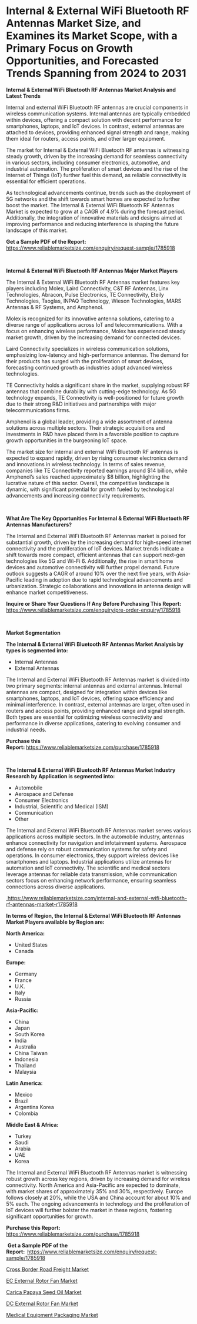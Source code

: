 <p><h1>Internal & External WiFi Bluetooth RF Antennas Market Size, and Examines its Market Scope, with a Primary Focus on Growth Opportunities, and Forecasted Trends Spanning from 2024 to 2031</h1></p><p><strong>Internal & External WiFi Bluetooth RF Antennas Market Analysis and Latest Trends</strong></p>
<p><p>Internal and external WiFi Bluetooth RF antennas are crucial components in wireless communication systems. Internal antennas are typically embedded within devices, offering a compact solution with decent performance for smartphones, laptops, and IoT devices. In contrast, external antennas are attached to devices, providing enhanced signal strength and range, making them ideal for routers, access points, and other larger equipment.</p><p>The market for Internal & External WiFi Bluetooth RF antennas is witnessing steady growth, driven by the increasing demand for seamless connectivity in various sectors, including consumer electronics, automotive, and industrial automation. The proliferation of smart devices and the rise of the Internet of Things (IoT) further fuel this demand, as reliable connectivity is essential for efficient operations.</p><p>As technological advancements continue, trends such as the deployment of 5G networks and the shift towards smart homes are expected to further boost the market. The Internal & External WiFi Bluetooth RF Antennas Market is expected to grow at a CAGR of 4.9% during the forecast period. Additionally, the integration of innovative materials and designs aimed at improving performance and reducing interference is shaping the future landscape of this market.</p></p>
<p><strong>Get a Sample PDF of the Report:&nbsp;</strong> <a href="https://www.reliablemarketsize.com/enquiry/request-sample/1785918?utm_campaign=1173&utm_medium=2&utm_source=Github&utm_content=ia&utm_term=09102024&utm_id=internal-external-wifi-bluetooth-rf-antennas">https://www.reliablemarketsize.com/enquiry/request-sample/1785918</a></p>
<p>&nbsp;</p>
<p><strong>Internal & External WiFi Bluetooth RF Antennas Major Market Players</strong></p>
<p><p>The Internal & External WiFi Bluetooth RF Antennas market features key players including Molex, Laird Connectivity, C&T RF Antennas, Linx Technologies, Abracon, Pulse Electronics, TE Connectivity, Eteily Technologies, Taoglas, INPAQ Technology, Wieson Technologies, MARS Antennas & RF Systems, and Amphenol. </p><p>Molex is recognized for its innovative antenna solutions, catering to a diverse range of applications across IoT and telecommunications. With a focus on enhancing wireless performance, Molex has experienced steady market growth, driven by the increasing demand for connected devices.</p><p>Laird Connectivity specializes in wireless communication solutions, emphasizing low-latency and high-performance antennas. The demand for their products has surged with the proliferation of smart devices, forecasting continued growth as industries adopt advanced wireless technologies.</p><p>TE Connectivity holds a significant share in the market, supplying robust RF antennas that combine durability with cutting-edge technology. As 5G technology expands, TE Connectivity is well-positioned for future growth due to their strong R&D initiatives and partnerships with major telecommunications firms.</p><p>Amphenol is a global leader, providing a wide assortment of antenna solutions across multiple sectors. Their strategic acquisitions and investments in R&D have placed them in a favorable position to capture growth opportunities in the burgeoning IoT space.</p><p>The market size for internal and external WiFi Bluetooth RF antennas is expected to expand rapidly, driven by rising consumer electronics demand and innovations in wireless technology. In terms of sales revenue, companies like TE Connectivity reported earnings around $14 billion, while Amphenol’s sales reached approximately $8 billion, highlighting the lucrative nature of this sector. Overall, the competitive landscape is dynamic, with significant potential for growth fueled by technological advancements and increasing connectivity requirements.</p></p>
<p>&nbsp;</p>
<p><strong>What Are The Key Opportunities For Internal & External WiFi Bluetooth RF Antennas Manufacturers?</strong></p>
<p><p>The Internal and External WiFi Bluetooth RF Antennas market is poised for substantial growth, driven by the increasing demand for high-speed internet connectivity and the proliferation of IoT devices. Market trends indicate a shift towards more compact, efficient antennas that can support next-gen technologies like 5G and Wi-Fi 6. Additionally, the rise in smart home devices and automotive connectivity will further propel demand. Future outlook suggests a CAGR of around 10% over the next five years, with Asia-Pacific leading in adoption due to rapid technological advancements and urbanization. Strategic collaborations and innovations in antenna design will enhance market competitiveness.</p></p>
<p><strong>Inquire or Share Your Questions If Any Before Purchasing This Report:</strong> <a href="https://www.reliablemarketsize.com/enquiry/pre-order-enquiry/1785918?utm_campaign=1173&utm_medium=2&utm_source=Github&utm_content=ia&utm_term=09102024&utm_id=internal-external-wifi-bluetooth-rf-antennas">https://www.reliablemarketsize.com/enquiry/pre-order-enquiry/1785918</a></p>
<p>&nbsp;</p>
<p><strong>Market Segmentation</strong></p>
<p><strong>The Internal & External WiFi Bluetooth RF Antennas Market Analysis by types is segmented into:</strong></p>
<p><ul><li>Internal Antennas</li><li>External Antennas</li></ul></p>
<p><p>The Internal and External WiFi Bluetooth RF Antennas market is divided into two primary segments: internal antennas and external antennas. Internal antennas are compact, designed for integration within devices like smartphones, laptops, and IoT devices, offering space efficiency and minimal interference. In contrast, external antennas are larger, often used in routers and access points, providing enhanced range and signal strength. Both types are essential for optimizing wireless connectivity and performance in diverse applications, catering to evolving consumer and industrial needs.</p></p>
<p><strong>Purchase this Report:&nbsp;</strong><a href="https://www.reliablemarketsize.com/purchase/1785918?utm_campaign=1173&utm_medium=2&utm_source=Github&utm_content=ia&utm_term=09102024&utm_id=internal-external-wifi-bluetooth-rf-antennas">https://www.reliablemarketsize.com/purchase/1785918</a></p>
<p>&nbsp;</p>
<p><strong>The Internal & External WiFi Bluetooth RF Antennas Market Industry Research by Application is segmented into:</strong></p>
<p><ul><li>Automobile</li><li>Aerospace and Defense</li><li>Consumer Electronics</li><li>Industrial, Scientific and Medical (ISM)</li><li>Communication</li><li>Other</li></ul></p>
<p><p>The Internal and External WiFi Bluetooth RF Antennas market serves various applications across multiple sectors. In the automobile industry, antennas enhance connectivity for navigation and infotainment systems. Aerospace and defense rely on robust communication systems for safety and operations. In consumer electronics, they support wireless devices like smartphones and laptops. Industrial applications utilize antennas for automation and IoT connectivity. The scientific and medical sectors leverage antennas for reliable data transmission, while communication sectors focus on enhancing network performance, ensuring seamless connections across diverse applications.</p></p>
<p><a href="https://www.reliablemarketsize.com/internal-and-external-wifi-bluetooth-rf-antennas-market-r1785918?utm_campaign=1173&utm_medium=2&utm_source=Github&utm_content=ia&utm_term=09102024&utm_id=internal-external-wifi-bluetooth-rf-antennas">&nbsp;https://www.reliablemarketsize.com/internal-and-external-wifi-bluetooth-rf-antennas-market-r1785918</a></p>
<p><strong>In terms of Region, the Internal & External WiFi Bluetooth RF Antennas Market Players available by Region are:</strong></p>
<p>
    <p> <strong> North America: </strong>
        <ul>
            <li>United States</li>
            <li>Canada</li>
        </ul>
        </p> 
    <p> <strong> Europe: </strong>
        <ul>
            <li>Germany</li>
            <li>France</li>
            <li>U.K.</li>
            <li>Italy</li>
            <li>Russia</li>
        </ul>
        </p> 
    <p> <strong> Asia-Pacific: </strong>
        <ul>
            <li>China</li>
            <li>Japan</li>
            <li>South Korea</li>
            <li>India</li>
            <li>Australia</li>
            <li>China Taiwan</li>
            <li>Indonesia</li>
            <li>Thailand</li>
            <li>Malaysia</li>
        </ul>
        </p> 
    <p> <strong> Latin America: </strong>
        <ul>
            <li>Mexico</li>
            <li>Brazil</li>
            <li>Argentina Korea</li>
            <li>Colombia</li>
        </ul>
        </p> 
    <p> <strong> Middle East & Africa: </strong>
        <ul>
            <li>Turkey</li>
            <li>Saudi</li>
            <li>Arabia</li>
            <li>UAE</li>
            <li>Korea</li>
        </ul>
    </p>
    </p>
<p><p>The Internal and External WiFi Bluetooth RF Antennas market is witnessing robust growth across key regions, driven by increasing demand for wireless connectivity. North America and Asia-Pacific are expected to dominate, with market shares of approximately 35% and 30%, respectively. Europe follows closely at 20%, while the USA and China account for about 10% and 5% each. The ongoing advancements in technology and the proliferation of IoT devices will further bolster the market in these regions, fostering significant opportunities for growth.</p></p>
<p><strong>Purchase this Report: </strong><a href="https://www.reliablemarketsize.com/purchase/1785918?utm_campaign=1173&utm_medium=2&utm_source=Github&utm_content=ia&utm_term=09102024&utm_id=internal-external-wifi-bluetooth-rf-antennas">https://www.reliablemarketsize.com/purchase/1785918</a></p>
<p>&nbsp;<strong>Get a Sample PDF of the Report:&nbsp;&nbsp;</strong><a href="https://www.reliablemarketsize.com/enquiry/request-sample/1785918?utm_campaign=1173&utm_medium=2&utm_source=Github&utm_content=ia&utm_term=09102024&utm_id=internal-external-wifi-bluetooth-rf-antennas">https://www.reliablemarketsize.com/enquiry/request-sample/1785918</a></p>
<p><strong></strong></p>
<p><p><a href="https://www.linkedin.com/pulse/cross-border-road-freight-market-evolution-key-trends-regional-qo3if?utm_campaign=1173&utm_medium=2&utm_source=Github&utm_content=ia&utm_term=09102024&utm_id=internal-external-wifi-bluetooth-rf-antennas">Cross Border Road Freight Market</a></p><p><a href="https://github.com/goreromjue5f/Market-Research-Report-List-1/blob/main/ec-external-rotor-fan-market.md?utm_campaign=1173&utm_medium=2&utm_source=Github&utm_content=ia&utm_term=09102024&utm_id=internal-external-wifi-bluetooth-rf-antennas">EC External Rotor Fan Market</a></p><p><a href="https://issuu.com/reportprime-2/docs/carica-papaya-seed-oil-market-size-_0e335cd685200b?utm_campaign=1173&utm_medium=2&utm_source=Github&utm_content=ia&utm_term=09102024&utm_id=internal-external-wifi-bluetooth-rf-antennas">Carica Papaya Seed Oil Market</a></p><p><a href="https://github.com/orpinfbtimus3/Market-Research-Report-List-1/blob/main/dc-external-rotor-fan-market.md?utm_campaign=1173&utm_medium=2&utm_source=Github&utm_content=ia&utm_term=09102024&utm_id=internal-external-wifi-bluetooth-rf-antennas">DC External Rotor Fan Market</a></p><p><a href="https://www.linkedin.com/pulse/global-medical-equipment-packaging-market-trends-innovations-gehaf?utm_campaign=1173&utm_medium=2&utm_source=Github&utm_content=ia&utm_term=09102024&utm_id=internal-external-wifi-bluetooth-rf-antennas">Medical Equipment Packaging Market</a></p></p>